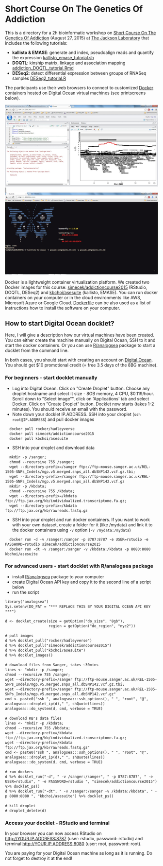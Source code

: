 # Short Course On The Genetics Of Addiction

This is a directory for a 2h bioinformatic workshop on [Short Course On The Genetics Of Addiction](https://www.jax.org/education-and-learning/education-calendar/2015/august/short-course-on-the-genetics-of-addiction) (August 27, 2015) at [The Jackson Laboratory](http://www.jax.org) that includes the following tutorials:

* __kallisto & EMASE__: generate and index, pseudoalign reads and quantify the expression [kallisto_emase_tutorial.sh](https://github.com/simecek/AddictionCourse2015/blob/master/scripts/kallisto_emase_tutorial.sh)
* __DOQTL__: kinship matrix, linkage and association mapping [addiction_DOQTL_tutorial.Rmd](https://github.com/simecek/AddictionCourse2015/blob/master/scripts/addiction_DOQTL_tutorial.Rmd) 
* __DESeq2__: detect differential expression between groups of RNASeq samples [DESeq2_tutorial.R](https://github.com/simecek/AddictionCourse2015/blob/master/scripts/DESeq2_tutorial.R) 

The participants use their web browsers to connect to customized [Docker](https://docs.docker.com/) containers hosted on [Digital Ocean](https://www.digitalocean.com/?refcode=673c97887267) virtual machines (see printscreens below).

![rstudio](figures/rstudio.jpg) | ![terminal](figures/butterfly.jpg)

Docker is a lightweight container virtualization platform. We created two Docker images for this course: [simecek/addictioncourse2015](https://github.com/simecek/AddictionCourse2015/blob/master/Dockerfile) (RStudio, DOQTL, DESeq2) and [kbchoi/asesuite](https://github.com/simecek/AddictionCourse2015/blob/master/Dockerfile_asesuite) (kallisto, EMASE).  You can run docker containers on your computer or in the cloud environments like AWS, Microsoft Azure or Google Cloud. [Dockerfile](https://github.com/simecek/AddictionCourse2015/blob/master/Dockerfile_asesuite) can be also used as a list of instructions how to install the software on your computer.

## How to start Digital Ocean docklet?

Here, I will give a description how our virtual machines have been created. You can either create the machine manually on Digital Ocean, SSH to it and start the docker containers. Or you can use [R/analogsea](https://github.com/sckott/analogsea) package to start a docklet from the command line. 

In both cases, you should start with creating an account on [Digital Ocean](https://www.digitalocean.com/?refcode=673c97887267). You should get $10 promotional credit (= free 3.5 days of the 8BG machine).

### For beginners - start docklet manually

* Log into Digital Ocean. Click on "Create Droplet" button. Choose any droplet hostname and select it size - 8GB memory, 4 CPU, $0.119/hour. Scroll down to "Select image"", click on 'Applications' tab and select Docker. Click on "Create Droplet" button. Docklet now starts (takes 1-2 minutes). You should receive an email with the password.
* Note down your docklet IP.ADDRESS. SSH into your droplet (`ssh root@IP.ADDRESS`) and pull docker images
```{r}
  docker pull rocker/hadleyverse
  docker pull simecek/addictioncourse2015
  docker pull kbchoi/asesuite
```
* SSH into your droplet and download data
```{r}
  mkdir -p /sanger;
  chmod --recursive 755 /sanger;
  wget --directory-prefix=/sanger ftp://ftp-mouse.sanger.ac.uk/REL-1505-SNPs_Indels/mgp.v5.merged.snps_all.dbSNP142.vcf.gz.tbi;
  wget --directory-prefix=/sanger ftp://ftp-mouse.sanger.ac.uk/REL-1505-SNPs_Indels/mgp.v5.merged.snps_all.dbSNP142.vcf.gz
  mkdir -p /kbdata;
  chmod --recursive 755 /kbdata;
  wget --directory-prefix=/kbdata ftp://ftp.jax.org/kb/individualized.transcriptome.fa.gz;
  wget --directory-prefix=/kbdata ftp://ftp.jax.org/kb/rawreads.fastq.gz
```
* SSH into your droplet and run docker containers. If you want to work with your own dataset, create a folder for it (like /mydata) and link it to the docker containers using `-v` option (`-v /mydata:/mydata`)
```{r}
  docker run -d -v /sanger:/sanger -p 8787:8787 -e USER=rstudio -e PASSWORD=rstudio simecek/addictioncourse2015
  docker run -dt -v /sanger:/sanger -v /kbdata:/kbdata -p 8080:8080 kbchoi/asesuite
```
### For advanced users - start docklet with R/analogsea package

* install [R/analogsea](https://github.com/sckott/analogsea) package to your computer
* create Digital Ocean API key and copy it to the second line of a script below
* run the script

```
library("analogsea")
Sys.setenv(DO_PAT = "*** REPLACE THIS BY YOUR DIGITAL OCEAN API KEY ***")

d <- docklet_create(size = getOption("do_size", "8gb"), 
                    region = getOption("do_region", "nyc2"))

# pull images
d %>% docklet_pull("rocker/hadleyverse")
d %>% docklet_pull("simecek/addictioncourse2015")
d %>% docklet_pull("kbchoi/asesuite")
d %>% docklet_images()

# download files from Sanger, takes ~30mins
lines <- "mkdir -p /sanger;
chmod --recursive 755 /sanger;
wget --directory-prefix=/sanger ftp://ftp-mouse.sanger.ac.uk/REL-1505-SNPs_Indels/mgp.v5.merged.snps_all.dbSNP142.vcf.gz.tbi;
wget --directory-prefix=/sanger ftp://ftp-mouse.sanger.ac.uk/REL-1505-SNPs_Indels/mgp.v5.merged.snps_all.dbSNP142.vcf.gz"
cmd <- paste0("ssh ", analogsea:::ssh_options(), " ", "root", "@", analogsea:::droplet_ip(d)," ", shQuote(lines))
analogsea:::do_system(d, cmd, verbose = TRUE)

# download KB's data files
lines <- "mkdir -p /kbdata;
chmod --recursive 755 /kbdata;
wget --directory-prefix=/kbdata ftp://ftp.jax.org/kb/individualized.transcriptome.fa.gz;
wget --directory-prefix=/kbdata ftp://ftp.jax.org/kb/rawreads.fastq.gz"
cmd <- paste0("ssh ", analogsea:::ssh_options(), " ", "root", "@", analogsea:::droplet_ip(d)," ", shQuote(lines))
analogsea:::do_system(d, cmd, verbose = TRUE)

# run dockers
d %>% docklet_run("-d", " -v /sanger:/sanger", " -p 8787:8787", " -e USER=rstudio", " -e PASSWORD=rstudio ", "simecek/addictioncourse2015") %>% docklet_ps()
d %>% docklet_run("-dt", " -v /sanger:/sanger -v /kbdata:/kbdata", " -p 8080:8080 ", "kbchoi/asesuite") %>% docklet_ps()

# kill droplet
# droplet_delete(d)
```

### Access your docklet - RStudio and terminal

In your browser you can now access RStudio on http://YOUR.IP.ADDRESS:8787 (user: rstudio, password: rstudio) and terminal http://YOUR.IP.ADDRESS:8080 (user: root, password: root).

You are paying for your Digital Ocean machine as long as it is running. Do not forget to destroy it at the end!

